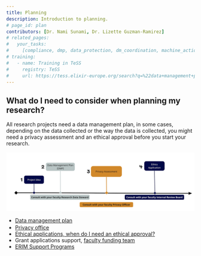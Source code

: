 ```yaml
---
title: Planning
description: Introduction to planning.
# page_id: plan
contributors: [Dr. Nami Sunami, Dr. Lizette Guzman-Ramirez]
# related_pages:
#   your_tasks:
#     [compliance, dmp, data_protection, dm_coordination, machine_actionability]
# training:
#   - name: Training in TeSS
#     registry: TeSS
#     url: https://tess.elixir-europe.org/search?q=%22data+management+planning%22#materials
---
```



<!-- ERIM focused information (begin) -->
## What do I need to consider when planning my research?
All research projects need a data management plan, in some cases, depending on the data collected or the way the data is collected, you might need a privacy assessment and an ethical approval before you start your research. 


![](assets/files/planning_timeline.jpg)

- [Data management plan](dmp)
- [Privacy office <sup><i class="fa-solid fa-lock"></i></sup>](https://my.eur.nl/en/eur-employee/work-support/privacy/privacy-office) 
- [Ethical applications, when do I need an ethical approval?](ethics-tree) 
- Grant applications support, [faculty funding team](https://www.erim.eur.nl/research-support/funding/) 
- [ERIM Support Programs](https://www.erim.eur.nl/research-support/erim-support-programmes-esp/)

<!-- ERIM focused information (end) -->


